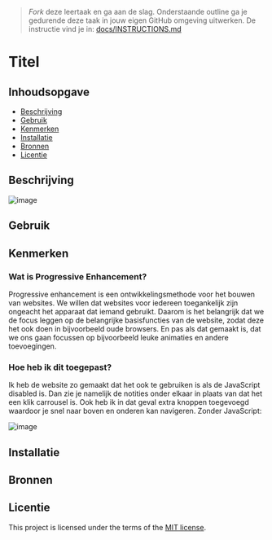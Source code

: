 > _Fork_ deze leertaak en ga aan de slag. Onderstaande outline ga je gedurende deze taak in jouw eigen GitHub omgeving uitwerken. De instructie vind je in: [docs/INSTRUCTIONS.md](docs/INSTRUCTIONS.md)

# Titel
<!-- Geef je project een titel en schrijf in één zin wat het is -->

## Inhoudsopgave

  * [Beschrijving](#beschrijving)
  * [Gebruik](#gebruik)
  * [Kenmerken](#kenmerken)
  * [Installatie](#installatie)
  * [Bronnen](#bronnen)
  * [Licentie](#licentie)

## Beschrijving
<!-- In de Beschrijving staat kort beschreven wat voor project het is en wat je hebt gemaakt -->
<!-- Voeg een mooie poster visual toe 📸 -->
![image](https://user-images.githubusercontent.com/101579892/229311985-febf09e7-9292-44c8-85e0-5e0e7cfffae0.png)
<!-- Voeg een link toe naar Github Pages 🌐-->

## Gebruik
<!--Bij Gebruik staat hoe je project er uit ziet, hoe het werkt en wat je er mee kan. -->

## Kenmerken
<!-- Bij Kenmerken staat welke technieken zijn gebruikt en hoe. Wat is de HTML structuur? Wat zijn de belangrijkste dingen in CSS? Wat is er met Javascript gedaan en hoe? Misschien heb je een framwork of library gebruikt? -->

### Wat is Progressive Enhancement?

Progressive enhancement is een ontwikkelingsmethode voor het bouwen van websites. We willen dat websites voor iedereen toegankelijk zijn ongeacht het apparaat dat iemand gebruikt. Daarom is het belangrijk dat we de focus leggen op de belangrijke basisfuncties van de website, zodat deze het ook doen in bijvoorbeeld oude browsers. En pas als dat gemaakt is, dat we ons gaan focussen op bijvoorbeeld leuke animaties en andere toevoegingen.

### Hoe heb ik dit toegepast?

Ik heb de website zo gemaakt dat het ook te gebruiken is als de JavaScript disabled is. Dan zie je namelijk de notities onder elkaar in plaats van dat het een klik carrousel is. Ook heb ik in dat geval extra knoppen toegevoegd waardoor je snel naar boven en onderen kan navigeren.
Zonder JavaScript:

![image](https://user-images.githubusercontent.com/101579892/229312026-19b09f3d-ecff-475d-be9b-2e8c203682c4.png)


## Installatie
<!-- Bij Instalatie staat hoe een andere developer aan jouw repo kan werken -->


## Bronnen

## Licentie

This project is licensed under the terms of the [MIT license](./LICENSE).
